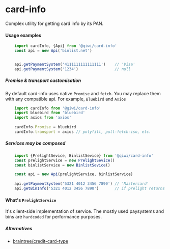 # card-info
Complex utility for getting card info by its PAN.


#### Usage examples

```javascript
    import cardInfo, {Api} from '@qiwi/card-info'
    const api = new Api('binlist.net')


    api.getPaymentSystem('4111111111111111')    // 'Visa'
    api.getPaymentSystem('1234')                // null
```

##### Promise & transport customisation
By default card-info uses native `Promise` and `fetch`. You may replace them with any compatible api. For example, `Bluebird` and `Axios`
```javascript
    import cardInfo from '@qiwi/card-info'
    import bluebird from 'bluebird'
    import axios from 'axios'
    
    cardInfo.Promise = bluebird
    cardInfo.transport = axios // polyfill, pull-fetch-iso, etc.
```

##### Services may be composed
```javascript
    import {PrelightSevice, BinlistSevice} from '@qiwi/card-info'
    const prelightService = new PrelightSevice()
    const binlistService = new BinlistSevice()

    const api = new Api(prelightService, binlistService)
    
    api.getPaymentSystem('5321 4012 3456 7890') // 'Mastercard'
    api.getBinInfo('5321 4012 3456 7890')       // if prelight returns null, the request would be processed with binlist.net backend
```

#### What's `PrelightService`
It's client-side implementation of service. The mostly used paysystems and bins are `hardcoded` for performance purposes.


##### Alternatives

* [braintree/credit-card-type](https://github.com/braintree/credit-card-type)
